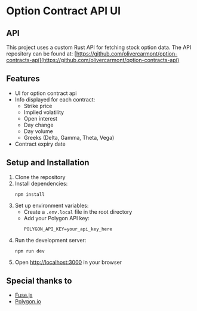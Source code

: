# Option Contract API UI

## API

This project uses a custom Rust API for fetching stock option data. The API repository can be found at:
[https://github.com/olivercarmont/option-contracts-api](https://github.com/olivercarmont/option-contracts-api)

## Features

- UI for option contract api
- Info displayed for each contract:
  - Strike price
  - Implied volatility
  - Open interest
  - Day change
  - Day volume
  - Greeks (Delta, Gamma, Theta, Vega)
- Contract expiry date

## Setup and Installation

1. Clone the repository
2. Install dependencies:
   ```
   npm install
   ```
3. Set up environment variables:
   - Create a `.env.local` file in the root directory
   - Add your Polygon API key:
     ```
     POLYGON_API_KEY=your_api_key_here
     ```
4. Run the development server:
   ```
   npm run dev
   ```
5. Open [http://localhost:3000](http://localhost:3000) in your browser

## Special thanks to
- [Fuse.js](https://fusejs.io/)
- [Polygon.io](https://polygon.io/)

